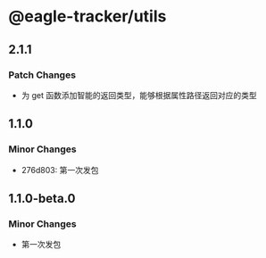 # @eagle-tracker/utils

## 2.1.1

### Patch Changes

- 为 get 函数添加智能的返回类型，能够根据属性路径返回对应的类型

## 1.1.0

### Minor Changes

- 276d803: 第一次发包

## 1.1.0-beta.0

### Minor Changes

- 第一次发包

